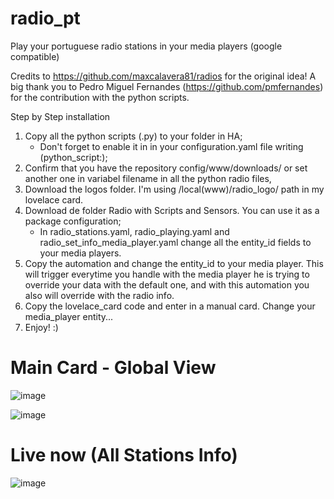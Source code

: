 # radio_pt
Play your portuguese radio stations in your media players (google compatible)

Credits to https://github.com/maxcalavera81/radios for the original idea!
A big thank you to Pedro Miguel Fernandes (https://github.com/pmfernandes) for the contribution with the python scripts.

Step by Step installation

1. Copy all the python scripts (.py) to your folder in HA;
	- Don't forget to enable it in in your configuration.yaml file writing (python_script:);
2. Confirm that you have the repository config/www/downloads/ or set another one in variabel filename in all the python radio files,
3. Download the logos folder. I'm using /local(www)/radio_logo/ path in my lovelace card. 
4. Download de folder Radio with Scripts and Sensors. You can use it as a package configuration;
	- In radio_stations.yaml, radio_playing.yaml and radio_set_info_media_player.yaml change all the entity_id fields to your media players.
5. Copy the automation and change the entity_id to your media player. This will trigger everytime you handle with the media player he is trying to override your data with the default one, and with this automation you also will override with the radio info.
6. Copy the lovelace_card code and enter in a manual card. Change your media_player entity...
7. Enjoy! :)

# Main Card - Global View

![image](https://user-images.githubusercontent.com/74264882/113280023-b3fb0e00-92db-11eb-95f8-15b78891ace8.png)

![image](https://user-images.githubusercontent.com/74264882/113280115-d12fdc80-92db-11eb-9597-d6629372e797.png)


# Live now (All Stations Info)

![image](https://user-images.githubusercontent.com/74264882/112849065-9c841100-90a0-11eb-90f8-0972fd687fb9.png)


